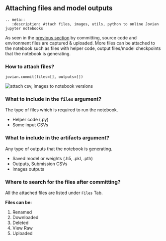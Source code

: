 ## Attaching files and model outputs

```eval_rst
.. meta::
   :description: Attach files, images, utils, python to online Jovian jupyter notebooks
```

As seen in the [previous section](version.md) by committing, source code and environment files are captured & uploaded.
More files can be attached to the notebook such as files with helper code, output files/model checkpoints that the notebook is generating.

### How to attach files?

```
jovian.commit(files=[], outputs=[])
```

<img src="https://i.imgur.com/giVFiKw.gif" class="screenshot" alt="attach csv, images to notebook versions" >

### What to include in the `files` argument?

The type of files which is required to run the notebook.

- Helper code (.py)
- Some input CSVs

### What to include in the artifacts argument?

Any type of outputs that the notebook is generating.

- Saved model or weights (.h5, .pkl, .pth)
- Outputs, Submission CSVs
- Images outputs

### Where to search for the files after committing?

All the attached files are listed under `Files` Tab.

**Files can be:**

1. Renamed
2. Downloaded
3. Deleted
4. View Raw
5. Uploaded
